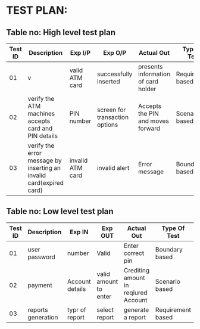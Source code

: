 
# TEST PLAN:

## Table no: High level test plan

| **Test ID** | **Description**                                              | **Exp I/P** | **Exp O/P** | **Actual Out** |**Type Of Test**  |    
|-------------|--------------------------------------------------------------|------------|-------------|----------------|------------------|
|  01      |v|  valid ATM card|successfully inserted|presents information of card holder|Requirement based |
|  02       |verify the ATM machines accepts card and PIN details|  PIN number|screen for transaction options|Accepts the PIN and moves forward|Scenario based    |
|  03       |verify the error message by inserting an invalid card(expired card)|  invalid ATM card|invalid alert|Error message|Boundary based    |

## Table no: Low level test plan

| **Test ID** | **Description**                                              | **Exp IN** | **Exp OUT** | **Actual Out** |**Type Of Test**  |    
|-------------|--------------------------------------------------------------|------------|-------------|----------------|------------------|
|  01       |user password| number |Valid  |Enter correct pin|Boundary based |
|  02       |payment | Account details |valid amount to enter|Crediting amount in reqiured Account|Scenario based    |
|  03       |reports generation| typr of report|select report|generate a report|Requirement based    |

